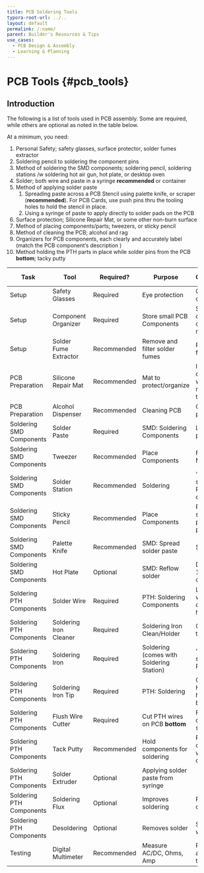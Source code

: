 ```yaml
---
title: PCB Soldering Tools
typora-root-url: ../..
layout: default
permalink: /:name/
parent: Builder's Resources & Tips
use_cases:
  - PCB Design & Assembly
  - Learning & Planning
---
```

# PCB Tools {#pcb_tools}

## Introduction

The following is a list of tools used in PCB assembly.  Some are required, while others are optional as noted in the table below.

At a minimum, you need:

1. Personal Safety; safety glasses, surface protector, solder fumes extractor
2. Soldering pencil to soldering the component pins
3. Method of soldering the SMD components; soldering pencil, soldering stations /w soldering hot air gun, hot plate, or desktop oven
4. Solder; both wire and paste in a syringe **recommended** or container
5. Method of applying solder paste
   1. Spreading paste across a PCB Stencil  using palette knife, or scraper (**recommended**).  For PCB Cards, use push pins thru the tooling holes to hold the stencil in place.
   2. Using a syringe of paste to apply directly to solder pads on the PCB
6. Surface protection; Silicone Repair Mat, or some other non-burn surface
7. Method of placing components/parts; tweezers, or sticky pencil
8. Method of cleaning the PCB; alcohol and rag
9. Organizers for PCB components, each clearly and accurately label (match the PCB component’s description )
10. Method holding the PTH parts in place while solder pins from the PCB **bottom**; tacky putty

| Task           | **Tool**               | Required?           | **Purpose**                     | **Considerations**                                        | **Purchase / Cost**                                          |
| ---------------------- | ------------------------------- | --------------------------------------------------------- | ------------------------------------------------------------ | ---------------------- | ---------------------- |
| Setup | Safety Glasses | Required | Eye protection | Clear, comfortable | Amazon - [$13](https://www.amazon.com/s?k=soldering+safety+glasses&crid=12SGKS9JR63SI&sprefix=soldering+safety+glasses%2Caps%2C113&ref=nb_sb_noss_1) |
| Setup | Component Organizer    | Required | Store small PCB Components | Small, multiple containers, clear, removable cap | [Hobby   Lobby - $4](https://www.hobbylobby.com/Beads-Jewelry/Storage-Organization/Organizers/Bead-Storage-System---Small/p/80674224) |
| Setup | Solder Fume Extractor | Recommended | Remove and filter solder fumes | Replacable filters, movable | [Amazon - $27](https://www.amazon.com/s?k=solder+fume+extractor&crid=3R0GYHSU2GJXH&sprefix=solder+fume+ex%2Caps%2C165&ref=nb_sb_ss_ts-doa-p_1_14) |
| PCB Preparation | Silicone Repair Mat    | Recommended | Mat to protect/organize         | Invaluable during PCB work, heat resistant, easy to clean | [Amazon   - $22](https://www.amazon.com/gp/product/B07DGTJ463/ref=ppx_yo_dt_b_search_asin_title?ie=UTF8&psc=1) |
| PCB Preparation | Alcohol Dispenser      | Recommended         | Cleaning PCB                    | Convenient pump                                           | [Amazon   - $12 (2)](https://www.amazon.com/gp/product/B07N1G5WD5/ref=ppx_yo_dt_b_search_asin_title?ie=UTF8&psc=1) |
| Soldering SMD Components | Solder Paste           | Required | SMD: Soldering Components       | Low melting point (278F)                                  | [Amazon   - $10](https://www.amazon.com/gp/product/B017RSGPI8/ref=ppx_yo_dt_b_search_asin_title?ie=UTF8&psc=1) |
| Soldering SMD Components | Tweezer                | Recommended  | Place Components                | Fine point, Non-Magnetic                                  | [Amazon   - $10](https://www.amazon.com/gp/product/B07SQ48TW2/ref=ppx_yo_dt_b_search_asin_image?ie=UTF8&psc=1) |
| Soldering SMD Components | Solder Station         | Recommended            | Soldering                       | ‘Rework’ & solder both PTH and SMD, control temp          | [Amazon   - $76](https://www.amazon.com/gp/product/B07SCPZJYS/ref=ppx_yo_dt_b_search_asin_image?ie=UTF8&psc=1) |
| Soldering SMD Components | Sticky Pencil | Recommended | Place Components | Pencil with sticky end to pick up small parts | [Amazon - $8](https://www.amazon.com/s?k=rhinestone+applicator+tool&i=beauty&crid=3RAI4WZPQHQML&sprefix=rhinestone+applicator+tool%2Cbeauty%2C133&ref=nb_sb_noss_2) |
| Soldering SMD Components | Palette Knife | Recommended | SMD: Spread solder paste        | Stiff but flexible                                        | [Amazon - $7](https://www.amazon.com/s?k=palette+knife+plastic&crid=YB819UFHJVZV&sprefix=palette+knife+plastic%2Caps%2C127&ref=nb_sb_noss_1) |
| Soldering SMD Components | Hot Plate              | Optional    | SMD: Reflow solder            | Digital – heat to 150 deg C, cool quickly                 | [Amazon   - $69](https://www.amazon.com/dp/B082H12PPT?psc=1&ref=ppx_yo2ov_dt_b_product_details) |
| Soldering PTH Components | Solder Wire            | Required | PTH: Soldering Components       | Low temp, thin wire, convenient to hold                   | [Amazon   - $10 (10)](https://www.amazon.com/gp/product/B08JP7WT1G/ref=ppx_yo_dt_b_search_asin_title?ie=UTF8&psc=1) |
| Soldering PTH Components | Soldering Iron Cleaner | Required | Soldering Iron Clean/Holder     | Cleans better than sponge                                 | [Amazon   - $16](https://www.amazon.com/gp/product/B00LQG47V0/ref=ppx_yo_dt_b_search_asin_title?ie=UTF8&psc=1) |
| Soldering PTH Components | Soldering Iron         | Required               | Soldering (comes with Soldering Station) | ‘Rework’ & solder both PTH and SMD                        | [Amazon - $12](https://www.amazon.com/s?k=soldering+iron&crid=3PB0C7GF0D9DR&sprefix=soldering+iron%2Caps%2C150&ref=nb_sb_noss_1) |
| Soldering PTH Components | Soldering Iron Tip     | Required          | PTH: Soldering                  | Oblique Horseshoe – holds solder better                   | [Amazon   – $10 (10)](https://www.amazon.com/gp/product/B08JTJZ3F9/ref=ppx_yo_dt_b_search_asin_title?ie=UTF8&psc=1) |
| Soldering PTH Components | Flush Wire Cutter      | Required | Cut PTH wires on PCB **bottom**     | Flush cutting, optional wire stripper                     | [Amazon   - $8](https://www.amazon.com/KAIWEETS-Wire-Cutter-Precision-Diagonal/dp/B097SZRNJV/ref=sxin_16_sbv_search_btf?content-id=amzn1.sym.6cfa532e-9c8f-48d2-87a3-a61547a0d356%3Aamzn1.sym.6cfa532e-9c8f-48d2-87a3-a61547a0d356&crid=312WN9DYU8NYS&cv_ct_cx=xuron+flush+cutter&keywords=xuron+flush+cutter&pd_rd_i=B097SZRNJV&pd_rd_r=0acc2e47-032d-46a2-8920-d3c934907afa&pd_rd_w=T28UP&pd_rd_wg=tGZ2f&pf_rd_p=6cfa532e-9c8f-48d2-87a3-a61547a0d356&pf_rd_r=CM4K9Q16N2X3GTBQPPE5&qid=1689937974&sbo=RZvfv%2F%2FHxDF%2BO5021pAnSA%3D%3D&sprefix=xuron+flush+cutter%2Caps%2C128&sr=1-1-5190daf0-67e3-427c-bea6-c72c1df98776) |
| Soldering PTH Components | Tack Putty             | Recommended | Hold components for soldering   | Place over PTH component while soldering opposite side    | [Amazon   - $10](https://www.amazon.com/Adhesive-Multipurpose-Mounting-hitsuki-Removable/dp/B09NNRD7GJ/ref=sr_1_2_sspa?crid=1X6FXOCON8LLQ&keywords=tack+putty&qid=1689937759&sprefix=tack+putty%2Caps%2C126&sr=8-2-spons&sp_csd=d2lkZ2V0TmFtZT1zcF9hdGY&psc=1) |
| Soldering PTH Components | Solder Extruder | Optional | Applying solder paste from syringe |  | [Amazon - $13](https://www.amazon.com/Solder-Dispenser-Extruder-Syringe-Excluded/dp/B0CCYWVRDW/ref=sr_1_4?crid=13OUPJB7OAPUD&keywords=solder+extruder&qid=1702643358&s=hi&sprefix=solder+extruder%2Ctools%2C108&sr=1-4) |
| Soldering PTH Components | Soldering Flux         | Optional      | Improves soldering              | Pen – more convenient                                     | [Amazon   - $16](https://www.amazon.com/gp/product/B004X4KOWS/ref=ppx_yo_dt_b_search_asin_title?ie=UTF8&psc=1) |
| Soldering PTH Components | Desoldering            | Optional          | Removes solder                  | Suction works well                                        | [Amazon   - $8 (3)](https://www.amazon.com/Teenitor-Solder-Sucker-Desoldering-Removal/dp/B0739LXQ6N/ref=sr_1_2_sspa?crid=3KD6CUQWU7L8D&keywords=desoldering+pump&qid=1689715860&sprefix=desolder%2Caps%2C134&sr=8-2-spons&sp_csd=d2lkZ2V0TmFtZT1zcF9hdGY&psc=1) |
| Testing | Digital Multimeter     | Recommended | Measure AC/DC, Ohms, Amp        | Probes that attach to leads, test clips, etc..            | [Amazon   - $13](https://www.amazon.com/Multimeter-Resistance-Continuity-thermocouple-Plusivo/dp/B07XLNFMCS/ref=sr_1_17?crid=3QI6IGGCWJ7D&keywords=multimeter&qid=1689715701&sprefix=multimete%2Caps%2C127&sr=8-17) |

